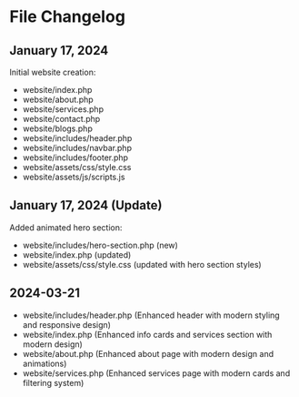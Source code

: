 # File Changelog

## January 17, 2024

Initial website creation:

- website/index.php
- website/about.php
- website/services.php
- website/contact.php
- website/blogs.php
- website/includes/header.php
- website/includes/navbar.php
- website/includes/footer.php
- website/assets/css/style.css
- website/assets/js/scripts.js

## January 17, 2024 (Update)

Added animated hero section:

- website/includes/hero-section.php (new)
- website/index.php (updated)
- website/assets/css/style.css (updated with hero section styles)

## 2024-03-21
- website/includes/header.php (Enhanced header with modern styling and responsive design)
- website/index.php (Enhanced info cards and services section with modern design)
- website/about.php (Enhanced about page with modern design and animations)
- website/services.php (Enhanced services page with modern cards and filtering system) 
